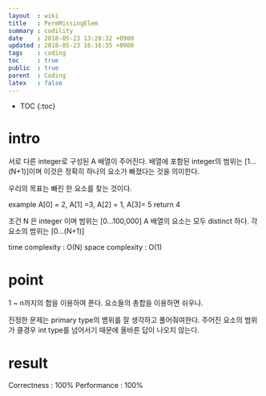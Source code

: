 ```yaml
---
layout  : wiki
title   : PermMissingElem
summary : codility
date    : 2018-05-23 13:28:32 +0900
updated : 2018-05-23 16:16:35 +0900
tags    : coding
toc     : true
public  : true
parent  : Coding
latex   : false
---
```

* TOC
{:toc}

# intro 
  서로 다른 integer로 구성된 A 배열이 주어진다.
  배열에 포함된 integer의 범위는 [1...(N+1)]이며
이것은 정확히 하나의 요소가 빠졌다는 것을 의미한다.

우리의 목표는 빠진 한 요소를 찾는 것이다.

example
A[0] = 2, A[1] =3, A[2] = 1, A[3]= 5 
return 4

조건
N 은 integer 이며 범위는 [0...100,000]
A 배열의 요소는 모두 distinct 하다.
각 요소의 범위는 [0...(N+1)]


time complexity  : O(N)
space complexity : O(1)

# point
1 ~ n까지의 합을 이용하여 푼다.
요소들의 총합을 이용하면 쉬우나.

진정한 문제는 primary type의 볌위를 잘 생각하고 풀어줘여한다.
주어진 요소의 범위가 클경우 int type를 넘어서기 때문에 올바른 답이 나오지 않는다.

# result
Correctness : 100%
Performance : 100%
